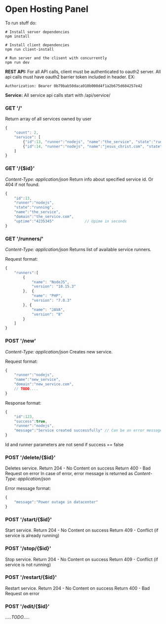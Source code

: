 # Open Hosting Panel

To run stuff do:

```
# Install server dependencies
npm install

# Install client dependencies
npm run client-install

# Run server and the clisent with concurrently
npm run dev

```


**REST API:**
For all API calls, client must be authenticated to oauth2 server.
All api calls must have oauth2 barrier token included in header.
EX:
```
Authorization: Bearer 0b79bab50daca910b000d4f1a2b675d604257e42
```


**Service:**
All service api calls start with /api/service/

### GET '/'
Return array of all services owned by user
```javascript
{
    "count": 2,
    "service": [
        {"id":13, "runner":"nodejs", "name":"the_service", "state":"running"},
        {"id":14, "runner":"nodejs", "name":"jesus_christ.com", "state":"stopped"}
    ]
}
```

### GET '/{$id}'
*Content-Type: application/json*
Return info about specified service id. Or 404 if not found.

```javascript
{
    "id":13,
    "runner":"nodejs", 
    "state":"running",
    "name":"the_service",
    "domain":"the_service.com",
    "uptime":"4235345"              // Upime in seconds
}
```

### GET '/runners/'
*Content-Type: application/json*
Returns list of available service runners.

Request format:
```javascript
{
    "runners":[
        {
            "name": "NodeJS",
            "version": "10.15.3"
        },  {
            "name": "PHP",
            "version": "7.0.3"
        }, {
            "name": "JAVA",
            "version": "8"
        }
    ]
}
```

### POST '/new'
*Content-Type: application/json*
Creates new service. 

Request format:
```javascript
{
    "runner":"nodejs", 
    "name":"new_service",
    "domain":"new_service.com",
    // TODO....
}
```

Response format:
```javascript
{
    "id":123,
    "success":true,
    "runner":"nodejs",
    "message":"Service created successfully" // Can be an error message
}
```
Id and runner parameters are not send if success == false

### POST '/delete/{$id}'
Deletes service.
Return 204 - No Content on success
Return 400 - Bad Request on error
In case of error, error message is returned as *Content-Type: application/json*

Error message format:
```javascript
{
    "message":"Power outage in datacenter"
}
```

### POST '/start/{$id}'
Start service.
Return 204 - No Content on success
Return 409 - Conflict (if service is already running)

### POST '/stop/{$id}'
Stop service.
Return 204 - No Content on success
Return 409 - Conflict (if service is not running)

### POST '/restart/{$id}'
Restart service.
Return 204 - No Content on success
Return 400 - Bad Request on error


### POST '/edit/{$id}'
*.....TODO.....*